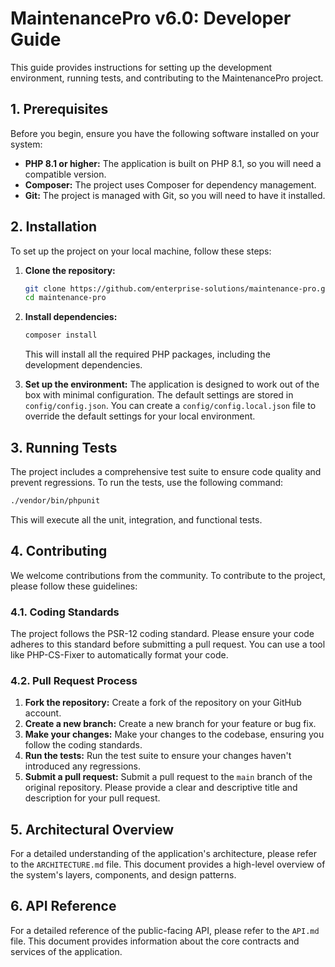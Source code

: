 # MaintenancePro v6.0: Developer Guide

This guide provides instructions for setting up the development environment, running tests, and contributing to the MaintenancePro project.

## 1. Prerequisites

Before you begin, ensure you have the following software installed on your system:

- **PHP 8.1 or higher:** The application is built on PHP 8.1, so you will need a compatible version.
- **Composer:** The project uses Composer for dependency management.
- **Git:** The project is managed with Git, so you will need to have it installed.

## 2. Installation

To set up the project on your local machine, follow these steps:

1.  **Clone the repository:**
    ```bash
    git clone https://github.com/enterprise-solutions/maintenance-pro.git
    cd maintenance-pro
    ```

2.  **Install dependencies:**
    ```bash
    composer install
    ```
    This will install all the required PHP packages, including the development dependencies.

3.  **Set up the environment:**
    The application is designed to work out of the box with minimal configuration. The default settings are stored in `config/config.json`. You can create a `config/config.local.json` file to override the default settings for your local environment.

## 3. Running Tests

The project includes a comprehensive test suite to ensure code quality and prevent regressions. To run the tests, use the following command:

```bash
./vendor/bin/phpunit
```

This will execute all the unit, integration, and functional tests.

## 4. Contributing

We welcome contributions from the community. To contribute to the project, please follow these guidelines:

### 4.1. Coding Standards

The project follows the PSR-12 coding standard. Please ensure your code adheres to this standard before submitting a pull request. You can use a tool like PHP-CS-Fixer to automatically format your code.

### 4.2. Pull Request Process

1.  **Fork the repository:** Create a fork of the repository on your GitHub account.
2.  **Create a new branch:** Create a new branch for your feature or bug fix.
3.  **Make your changes:** Make your changes to the codebase, ensuring you follow the coding standards.
4.  **Run the tests:** Run the test suite to ensure your changes haven't introduced any regressions.
5.  **Submit a pull request:** Submit a pull request to the `main` branch of the original repository. Please provide a clear and descriptive title and description for your pull request.

## 5. Architectural Overview

For a detailed understanding of the application's architecture, please refer to the `ARCHITECTURE.md` file. This document provides a high-level overview of the system's layers, components, and design patterns.

## 6. API Reference

For a detailed reference of the public-facing API, please refer to the `API.md` file. This document provides information about the core contracts and services of the application.